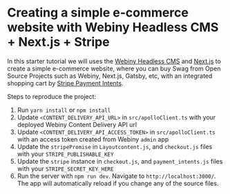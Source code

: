 # Creating a simple e-commerce website with Webiny Headless CMS + Next.js + Stripe

In this starter tutorial we will uses the [Webiny Headless CMS](http://docs.webiny.com/docs/webiny-apps/headless-cms/features/content-modeling?utm_source=Webiny-blog&utm_medium=webiny-headless-cms-features-docs&utm_campaign=webiny-blog-e-commerce-tutorial-oct-19&utm_content=webiny-headless-cms-features-docs&utm_term=W00180") and [Next.js](https://nextjs.org/)
to create a simple e-commerce website, where you can buy Swag from Open Source Projects such as Webiny, Next.js, Gatsby, etc, with an integrated
shopping cart by [Stripe Payment Intents](https://checkout.stripe.dev/preview).

Steps to reproduce the project:

1. Run `yarn install` or `npm install`
2. Update `<CONTENT_DELIVERY_API_URL>` in `src/apolloClient.ts` with your deployed Webiny Content Delivery API url
3. Update `<CONTENT_DELIVERY_API_ACCESS_TOKEN>` in `src/apolloClient.ts` with an access token created from Webiny `admin` app
4. Update the `stripePromise` in `Layoutcontent.js`, and `checkout.js` files with your `STRIPE_PUBLISHABLE_KEY`
5. Update the `stripe` instance in `checkout.js`, and `payment_intents.js` files with your `STRIPE_SECRET_KEY_HERE`
6. Run the server with `npm run dev`. Navigate to `http://localhost:3000/`. The app will automatically reload if you change any of the source files.
